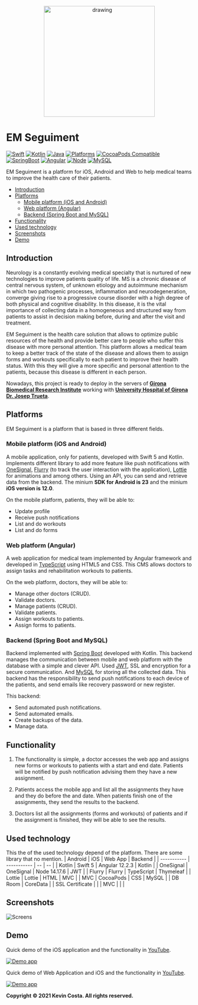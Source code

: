
<p align="center">
<img src="readme-resources/icon.png" class="center" alt="drawing" width="300"/>
</p>

# EM Seguiment

[![Swift](https://img.shields.io/badge/Swift-5.3_5.4_5.5-orange?style=flat-square)](https://img.shields.io/badge/Swift-5.3_5.4_5.5-Orange?style=flat-square) 
[![Kotlin](https://img.shields.io/badge/Kotlin-1.5.30-blue?style=flat-square)](https://img.shields.io/badge/Kotlin-1.5.30-blue?style=flat-square)
[![Java](https://img.shields.io/badge/Java-1.8-Blue?style=flat-square)](https://img.shields.io/badge/Java-1.8-Blue?style=flat-square)
[![Platforms](https://img.shields.io/badge/Platforms-iOS_Android_Web-yellowgreen?style=flat-square)](https://img.shields.io/badge/Platforms-macOS_iOS_tvOS_watchOS_Web-Green?style=flat-square) 
[![CocoaPods Compatible](https://img.shields.io/cocoapods/v/Alamofire.svg?style=flat-square)](https://img.shields.io/cocoapods/v/Alamofire.svg)
[![SpringBoot](https://img.shields.io/badge/Spring_Boot-2.2.6.RELEASE-green?style=flat-square)](https://img.shields.io/badge/Kotlin-1.8.3-green?style=flat-square)
[![Angular](https://img.shields.io/badge/Angular_CLI-12.2.3-red?style=flat-square)](https://img.shields.io/badge/Angular_CLI-12.2.3-red?style=flat-square)
[![Node](https://img.shields.io/badge/Node-14.17.6-brown?style=flat-square)](https://img.shields.io/badge/Node-14.17.6-brown?style=flat-square)
[![MySQL](https://img.shields.io/badge/MySQL-8.0.26-yellow?style=flat-square)](https://img.shields.io/badge/MySQL-8.0.26-Blue?style=flat-square)

EM Seguiment is a platform for iOS, Android and Web to help medical teams to improve the health care of their patients.

- [Introduction](#introduction)
- [Platforms](#platforms)
    - [Mobile platform (iOS and Android)](#mobile-platform-ios-and-android)
    - [Web platform (Angular)](#web-platform-angular)
    - [Backend (Spring Boot and MySQL)](#backend-spring-boot-and-mysql)
- [Functionality](#functionality)
- [Used technology](#used-technology)
- [Screenshots](#screenshots)
- [Demo](#demo)

## Introduction

Neurology is a constantly evolving medical specialty that is nurtured of new technologies to improve patients quality of life. MS is a chronic disease of central nervous system, of unknown etiology and autoimmune mechanism in which two pathogenic processes, inflammation and neurodegeneration, converge giving rise to a progressive course disorder with a high degree of both physical and cognitive disability. In this disease, it is the vital importance of collecting data in a homogeneous and structured way from patients to assist in decision making before, during and after the visit and treatment.

EM Seguiment is the health care solution that allows to optimize public resources of the health and provide better care to people who suffer this disease with more personal attention. This platform allows a medical team to keep a better track of the state of the disease and allows them to assign forms and workouts specifically to each patient to improve their health status. With this they will give a more specific and personal attention to the patients, because this disease is different in each person.

Nowadays, this project is ready to deploy in the servers of **[Girona Biomedical Research Institute](https://idibgi.org)** working with **[University Hospital of Girona Dr. Josep Trueta](https://icsgirona.cat/ca/hospitaltruet)**.

## Platforms

EM Seguiment is a platform that is based in three different fields.

### Mobile platform (iOS and Android)

A mobile application, only for patients, developed with Swift 5 and Kotlin. Implements different library to add more feature like push notifications with [OneSignal](https://onesignal.com), [Flurry](https://www.flurry.com) (to track the user interaction with the application), [Lottie](https://lottiefiles.com) for animations and among others. Using an API, you can send and retrieve data from the backend. The minium **SDK for Android is 23** and the minium **iOS version is 12.0**.

On the mobile platform, patients, they will be able to:
- Update profile
- Receive push notifications
- List and do workouts
- List and do forms

### Web platform (Angular)

A web application for medical team implemented by Angular framework and developed in [TypeScript](https://www.typescriptlang.org) using HTML5 and CSS. This CMS allows doctors to assign tasks and rehabilitation workouts to patients.

On the web platform, doctors, they will be able to:
- Manage other doctors (CRUD).
- Validate doctors.
- Manage patients (CRUD).
- Validate patients.
- Assign workouts to patients.
- Assign forms to patients.

### Backend (Spring Boot and MySQL)

Backend implemented with [Spring Boot](https://spring.io) developed with Kotlin. This backend manages the communication between mobile and web platform with the database with a simple and clever API. Used [JWT](https://jwt.io), SSL and encryption for a secure communication. And [MySQL](https://www.mysql.com) for storing all the collected data. This backend has the responsibility to send push notifications to each device of the patients, and send emails like recovery password or new register.

This backend:
- Send automated push notifications.
- Send automated emails.
- Create backups of the data.
- Manage data.

## Functionality

1. The functionality is simple, a doctor accesses the web app and assigns new forms or workouts to patients with a start and end date. Patients will be notified by push notification advising them they have a new assignment.

2. Patients access the mobile app and list all the assignments they have and they do before the and date. When patients finish one of the assignments, they send the results to the backend.

3. Doctors list all the assignments (forms and workouts) of patients and if the assignment is finished, they will be able to see the results.

## Used technology
This the of the used technology depend of the platform. There are some library that no mention.
| Android | iOS | Web App | Backend |
| ----------- | ----------- | -- | -- |
| Kotlin | Swift 5 | Angular 12.2.3 | Kotlin |
| OneSignal | OneSignal | Node 14.17.6 | JWT |
| Flurry | Flurry | TypeScript | Thymeleaf |
| Lottie | Lottie | HTML | MVC |
| MVC | CocoaPods | CSS | MySQL |
| DB Room | CoreData |  | SSL Certificate |
|  | MVC | | |

## Screenshots

![Screens](readme-resources/screens.png)

## Demo

Quick demo of the iOS application and the functionality in [YouTube](https://youtu.be/0PZZ-AEs1hQ).

[![Demo app](readme-resources/cover.png)](https://youtu.be/0PZZ-AEs1hQ)

Quick demo of Web Application and iOS and the functionality in [YouTube](https://youtu.be/oJqA9zT5YSA).

[![Demo app](readme-resources/cover_web.png)](https://youtu.be/oJqA9zT5YSA)


**Copyright © 2021 Kevin Costa. All rights reserved.**